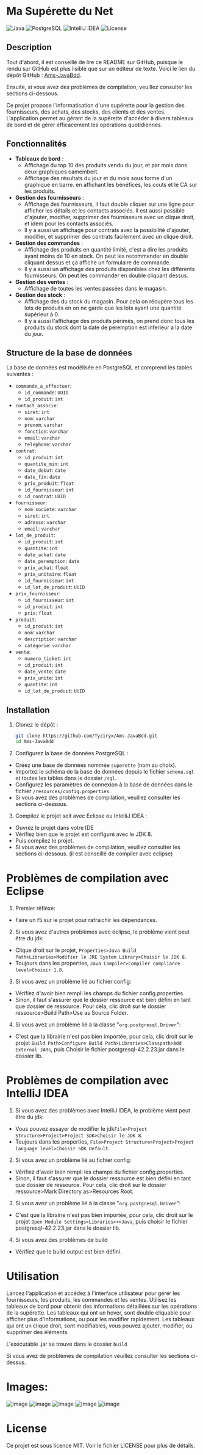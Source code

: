 # Ma Supérette du Net

![Java](https://img.shields.io/badge/Java-8-blue)
![PostgreSQL](https://img.shields.io/badge/PostgreSQL-14.5-blue)
![IntelliJ IDEA](https://img.shields.io/badge/IDE-IntelliJ%20IDEA-orange)
![License](https://img.shields.io/badge/License-MIT-green)

## Description
Tout d'abord, il est conseillé de lire ce README sur GitHub, puisque le rendu sur GitHub est plus lisible que sur un éditeur de texte. Voici le lien du dépôt GitHub : [Ams-JavaBdd](https://github.com/Tyziryx/Ams-JavaBdd).

Ensuite, si vous avez des problèmes de compilation, veuillez consulter les sections ci-dessous.

Ce projet propose l'informatisation d'une supérette pour la gestion des fournisseurs, des achats, des stocks, des clients et des ventes. L'application permet au gérant de la supérette d'accéder à divers tableaux de bord et de gérer efficacement les opérations quotidiennes.

## Fonctionnalités

- **Tableaux de bord** :
    - Affichage du top 10 des produits vendu du jour, et par mois dans deux graphiques camembert.
    - Affichage des résultats du jour et du mois sous forme d'un graphique en barre. en affichant les bénéfices, les couts et le CA sur les produits.
- **Gestion des fournisseurs** : 
    - Affichage des fournisseurs, il faut double cliquer sur une ligne pour afficher les détails et les contacts associés. Il est aussi possible d'ajouter, modifier, supprimer des fournisseurs avec un clique droit, et idem pour les contacts associés.
    - Il y a aussi un affichage pour contrats avec la possibilité d'ajouter, modifier, et supprimer des contrats facilement avec un clique droit.
- **Gestion des commandes** : 
    - Affichage des produits en quantité limité, c'est a dire les produits ayant moins de 10 en stock. On peut les recommender en double cliquant dessus et ça affiche un formulaire de commande. 
    - Il y a aussi un affichage des produits disponibles chez les différents fournisseurs. On peut les commander en double cliquant dessus.
- **Gestion des ventes** : 
    - Affichage de toutes les ventes passées dans le magasin.
- **Gestion des stock** : 
    - Affichage des du stock du magasin. Pour cela on récupère tous les lots de produits en on ne garde que les lots ayant une quantité supérieur à 0. 
    - Il y a aussi l'affichage des produits périmés, on prend donc tous les produits du stock dont la date de peremption est inferieur a la date du jour.

## Structure de la base de données

La base de données est modélisée en PostgreSQL et comprend les tables suivantes :
- `commande_a_effectuer`:
  - `id_commande`: `UUID`
  - `id_produit`: `int`
- `contact_associe`:
  - `siret`: `int`
  - `nom`: `varchar`
  - `prenom`: `varchar`
  - `fonction`: `varchar`
  - `email`: `varchar`
  - `telephone`: `varchar`
- `contrat`:
  - `id_produit`: `int`
  - `quantite_min`: `int`
  - `date_debut`: `date`
  - `date_fin`: `date`
  - `prix_produit`: `float`
  - `id_fournisseur`: `int`
  - `id_contrat`: `UUID`
- `fournisseur`:
  - `nom_societe`: `varchar`
  - `siret`: `int`
  - `adresse`: `varchar`
  - `email`: `varchar`
- `lot_de_produit`:
  - `id_produit`: `int`
  - `quantite`: `int`
  - `date_achat`: `date`
  - `date_peremption`: `date`
  - `prix_achat`: `float`
  - `prix_unitaire`: `float`
  - `id_fournisseur`: `int`
  - `id_lot_de_produit`: `UUID`
- `prix_fournisseur`:
  - `id_fournisseur`: `int`
  - `id_produit`: `int`
  - `prix`: `float`
- `produit`:
  - `id_produit`: `int`
  - `nom`: `varchar`
  - `description`: `varchar`
  - `categorie`: `varchar`
- `vente`:
  - `numero_ticket`: `int`
  - `id_produit`: `int`
  - `date_vente`: `date`
  - `prix_unite`: `int`
  - `quantite`: `int`
  - `id_lot_de_produit`: `UUID`

## Installation

1. Clonez le dépôt :
   ```bash
   git clone https://github.com/Tyziryx/Ams-JavaBdd.git
   cd Ams-JavaBdd
   ```
2. Configurez la base de données PostgreSQL :  

- Créez une base de données nommée `superette` (nom au choix).
- Importez le schéma de la base de données depuis le fichier `schema.sql` et toutes les tables dans le dossier `/sql`.
- Configurez les paramètres de connexion à la base de données dans le fichier `/resources/config.properties`. 
- Si vous avez des problèmes de compilation, veuillez consulter les sections ci-dessous.

3. Compilez le projet soit avec Eclipse ou IntelliJ IDEA :
- Ouvrez le projet dans votre IDE
- Vérifiez bien que le projet est configuré avec le JDK 8.
- Puis compilez le projet.
- Si vous avez des problèmes de compilation, veuillez consulter les sections ci-dessous. (il est conseillé de compiler avec eclipse)

# Problèmes de compilation avec Eclipse
1. Premier réflèxe:
- Faire un f5 sur le projet pour rafraichir les dépendances.
2. Si vous avez d'autres problèmes avec éclipse, le problème vient peut être du jdk:
- Clique droit sur le projet, `Properties>Java Build Path>Libraries>Modifier le JRE System Library>Choisir le JDK 8`.
- Toujours dans les properties, `Java Compiler>Compiler compliance level>Choisir 1.8`.
3. Si vous avez un problème lié au fichier config:
- Vérifiez d'avoir bien rempli les champs du fichier config.properties.
- Sinon, il faut s'assurer que le dossier ressource est bien défini en tant que dossier de ressource. Pour cela, clic droit sur le dossier ressource>Build Path>Use as Source Folder.
4. Si vous avez un problème lié à la classe "`org.postgresql.Driver`": 
- C'est que la librairie n'est pas bien importée, pour cela, clic droit sur le projet `Build Path>Configure Build Path>Libraries>Classpath>Add External JARs`, puis Choisir le fichier postgresql-42.2.23.jar dans le dossier lib.

# Problèmes de compilation avec IntelliJ IDEA
1. Si vous avez des problèmes avec IntelliJ IDEA, le problème vient peut être du jdk:
- Vous pouvez essayer de modifier le jdk`File>Project Structure>Project>Project SDK>Choisir le JDK 8`.
- Toujours dans les properties, `File>Project Structure>Project>Project language level>Choisir SDK Default`.
2. Si vous avez un problème lié au fichier config:
- Vérifiez d'avoir bien rempli les champs du fichier config.properties.
- Sinon, il faut s'assurer que le dossier ressource est bien défini en tant que dossier de ressource. Pour cela, clic droit sur le dossier ressource>Mark Directory as>Resources Root.
3. Si vous avez un problème lié à la classe "`org.postgresql.Driver`":
- C'est que la librairie n'est pas bien importée, pour cela, clic droit sur le projet `Open Module Settings>Libraries>+>Java`, puis choisir le fichier postgresql-42.2.23.jar dans le dossier lib.
4. Si vous avez des problèmes de build
- Vérifiez que le build output est bien défini.
# Utilisation
Lancez l'application et accédez à l'interface utilisateur pour gérer les fournisseurs, les produits, les commandes et les ventes. Utilisez les tableaux de bord pour obtenir des informations détaillées sur les opérations de la supérette. 
Les tableaux qui ont un hover, sont double cliquable pour afficher plus d'informations, ou pour les modifier rapidement.
Les tableaux qui ont un clique droit, sont modifiables, vous pouvez ajouter, modifier, ou supprimer des éléments.

L'exécutable .jar se trouve dans le dossier `build`

Si vous avez de problèmes de compilation veuillez consulter les sections ci-dessus.

# Images:
![image](https://tidic.fr/res/ams/ams-img0.png)
![image](https://tidic.fr/res/ams/ams-img1.png)
![image](https://tidic.fr/res/ams/ams-img2.png)
![image](https://tidic.fr/res/ams/ams-img3.png)
![image](https://tidic.fr/res/ams/ams-img4.png)


# License
Ce projet est sous licence MIT. Voir le fichier LICENSE pour plus de détails.